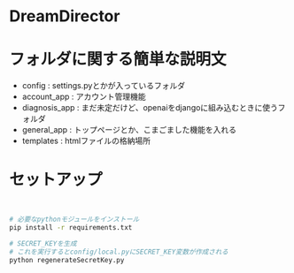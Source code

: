 # DreamDirector

# フォルダに関する簡単な説明文
- config : settings.pyとかが入っているフォルダ
- account_app : アカウント管理機能
- diagnosis_app : まだ未定だけど、openaiをdjangoに組み込むときに使うフォルダ
- general_app : トップページとか、こまごました機能を入れる
- templates : htmlファイルの格納場所

# セットアップ
```bash


# 必要なpythonモジュールをインストール
pip install -r requirements.txt 

# SECRET_KEYを生成
# これを実行するとconfig/local.pyにSECRET_KEY変数が作成される
python regenerateSecretKey.py
```
